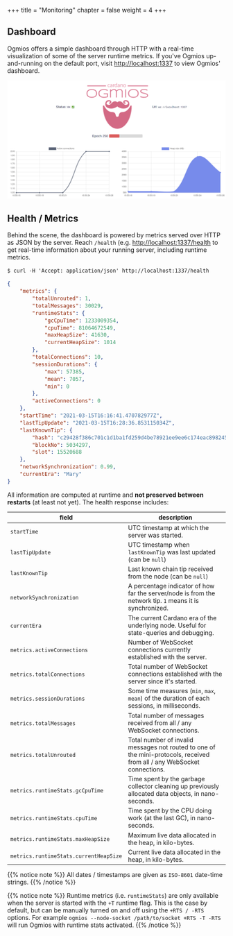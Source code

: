 +++
title = "Monitoring"
chapter = false
weight = 4
+++

## Dashboard

Ogmios offers a simple dashboard through HTTP with a real-time visualization of some of the server runtime metrics. If you've Ogmios up-and-running on the default port, visit [http://localhost:1337](http://localhost:1337) to view Ogmios' dashboard. 

![Dashboard Preview](/dashboard.gif)

## Health / Metrics

Behind the scene, the dashboard is powered by metrics served over HTTP as JSON by the server. Reach `/health` (e.g. [http://localhost:1337/health](http://localhost:1337/health) to get real-time information about your running server, including runtime metrics. 

```console
$ curl -H 'Accept: application/json' http://localhost:1337/health
```
```json
{
    "metrics": {
        "totalUnrouted": 1,
        "totalMessages": 30029,
        "runtimeStats": {
            "gcCpuTime": 1233009354,
            "cpuTime": 81064672549,
            "maxHeapSize": 41630,
            "currentHeapSize": 1014
        },
        "totalConnections": 10,
        "sessionDurations": {
            "max": 57385,
            "mean": 7057,
            "min": 0
        },
        "activeConnections": 0
    },
    "startTime": "2021-03-15T16:16:41.470782977Z",
    "lastTipUpdate": "2021-03-15T16:28:36.853115034Z",
    "lastKnownTip": {
        "hash": "c29428f386c701c1d1ba1fd259d4be78921ee9ee6c174eac898245ceb55e8061",
        "blockNo": 5034297,
        "slot": 15520688
    },
    "networkSynchronization": 0.99,
    "currentEra": "Mary"
}
```

All information are computed at runtime and **not preserved between restarts** (at least not yet). The health response includes:

| field                                  | description                                                                                                              |
| ---                                    | ---                                                                                                                      |
| `startTime`                            | UTC timestamp at which the server was started.                                                                           |
| `lastTipUpdate`                        | UTC timestamp when `lastKnownTip` was last updated (can be `null`)                                                       |
| `lastKnownTip`                         | Last known chain tip received from the node (can be `null`)                                                              |
| `networkSynchronization`               | A percentage indicator of how far the server/node is from the network tip. `1` means it is synchronized.                 |
| `currentEra`                           | The current Cardano era of the underlying node. Useful for state-queries and debugging.                                  |
| `metrics.activeConnections`            | Number of WebSocket connections currently established with the server.                                                   |
| `metrics.totalConnections`             | Total number of WebSocket connections established with the server since it's started.                                    |
| `metrics.sessionDurations`             | Some time measures (`min`, `max`, `mean`) of the duration of each sessions, in milliseconds.                             |
| `metrics.totalMessages`                | Total number of messages received from all / any WebSocket connections.                                                  |
| `metrics.totalUnrouted`                | Total number of invalid messages not routed to one of the mini-protocols, received from all / any WebSocket connections. |
| `metrics.runtimeStats.gcCpuTime`       | Time spent by the garbage collector cleaning up previously allocated data objects, in nano-seconds.                      |
| `metrics.runtimeStats.cpuTime`         | Time spent by the CPU doing work (at the last GC), in nano-seconds.                                                      |
| `metrics.runtimeStats.maxHeapSize`     | Maximum live data allocated in the heap, in kilo-bytes.                                                                  |
| `metrics.runtimeStats.currentHeapSize` | Current live data allocated in the heap, in kilo-bytes.                                                                  |


{{% notice note %}}
All dates / timestamps are given as `ISO-8601` date-time strings.
{{% /notice %}}

{{% notice note %}}
Runtime metrics (i.e. `runtimeStats`) are only available when the server is started with the `+T` runtime flag. This is the case by default, but can be manually turned on and off using the `+RTS / -RTS` options. For example `ogmios --node-socket /path/to/socket +RTS -T -RTS` will run Ogmios with runtime stats activated. 
{{% /notice %}}
